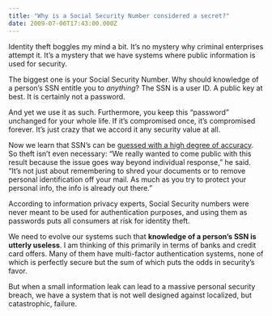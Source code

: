 ```yaml
---
title: "Why is a Social Security Number considered a secret?"
date: 2009-07-06T17:43:00.000Z
---
```


Identity theft boggles my mind a bit. It’s no mystery why criminal enterprises attempt it. It’s a mystery that we have systems where public information is used for security.

The biggest one is your Social Security Number. Why should knowledge of a person’s SSN entitle you to _anything_? The SSN is a user ID. A public key at best. It is certainly not a password.

And yet we use it as such. Furthermore, you keep this “password” unchanged for your whole life. If it’s compromised once, it’s compromised forever. It’s just crazy that we accord it any security value at all.

Now we learn that SSN’s can be [guessed with a high degree of accuracy](http://www.wired.com/wiredscience/2009/07/predictingssn/). So theft isn’t even necessary:
“We really wanted to come public with this result because the issue goes way beyond individual response,” he said. “It’s not just about remembering to shred your documents or to remove personal identification off your mail. As much as you try to protect your personal info, the info is already out there.”   

According to information privacy experts, Social Security numbers were never meant to be used for authentication purposes, and using them as passwords puts all consumers at risk for identity theft.

We need to evolve our systems such that **knowledge of a person’s SSN is utterly useless**. I am thinking of this primarily in terms of banks and credit card offers. Many of them have multi-factor authentication systems, none of which is perfectly secure but the sum of which puts the odds in security’s favor.

But when a small information leak can lead to a massive personal security breach, we have a system that is not well designed against localized, but catastrophic, failure.

